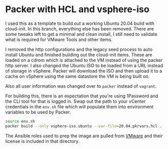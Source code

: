 # Packer with HCL and vsphere-iso

I used this as a template to build out a working Ubuntu 20.04 build with cloud-init. In this branch, everything else has been removed. There are some tweaks left to get a minimal and clean install, I still need to validate what is required for VMware Tools and other items.

I removed the http configurations and the legacy seed process to auto install Ubuntu and finished building out the cloud-init items. These are loaded on a cdrom which is attached to the VM instead of using the packer http server. I also changed the Ubuntu ISO to be loaded from a URL instead of storage in vSphere. Packer will download the ISO and then upload it to a cache on vSphere using the same datastore the VM is being built on.

Also all user information was changed over to `packer` instead of `vagrant`.

For building this, there is an expectation that you're using 1Password and the CLI tool for that is logged in. Swap out the path to your vCenter credentials in the `env.sh` file which will populate them into environment variables to be used by Packer.

```bash
source env.sh
packer build --only vsphere-iso.ubuntu --var-file=20.04.pkrvars.hcl .
```

The Ansible roles used to prep the image are pulled from [VMware](https://github.com/vmware-samples/packer-examples-for-vsphere/tree/main/ansible) and their license is included in that directory.
